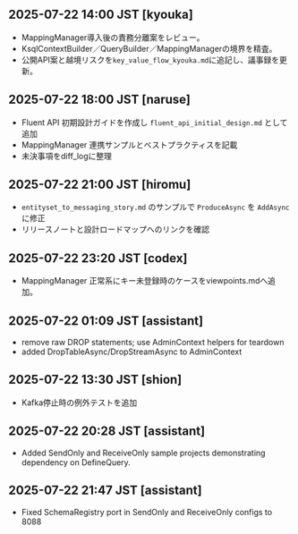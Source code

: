 ## 2025-07-22 14:00 JST [kyouka]
- MappingManager導入後の責務分離案をレビュー。
- KsqlContextBuilder／QueryBuilder／MappingManagerの境界を精査。
- 公開API案と越境リスクを`key_value_flow_kyouka.md`に追記し、議事録を更新。

## 2025-07-22 18:00 JST [naruse]
- Fluent API 初期設計ガイドを作成し `fluent_api_initial_design.md` として追加
- MappingManager 連携サンプルとベストプラクティスを記載
- 未決事項をdiff_logに整理

## 2025-07-22 21:00 JST [hiromu]
- `entityset_to_messaging_story.md` のサンプルで `ProduceAsync` を `AddAsync` に修正
- リリースノートと設計ロードマップへのリンクを確認

## 2025-07-22 23:20 JST [codex]
- MappingManager 正常系にキー未登録時のケースをviewpoints.mdへ追加。

## 2025-07-22 01:09 JST [assistant]
- remove raw DROP statements; use AdminContext helpers for teardown
- added DropTableAsync/DropStreamAsync to AdminContext

## 2025-07-22 13:30 JST [shion]
- Kafka停止時の例外テストを追加
## 2025-07-22 20:28 JST [assistant]
- Added SendOnly and ReceiveOnly sample projects demonstrating dependency on DefineQuery.

## 2025-07-22 21:47 JST [assistant]
- Fixed SchemaRegistry port in SendOnly and ReceiveOnly configs to 8088

